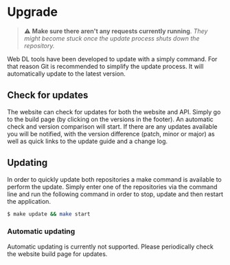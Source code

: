# Upgrade

> :warning: **Make sure there aren't any requests currently running**. _They might become stuck once the update process shuts down the repository._


Web DL tools have been developed to update with a simply command. For that reason Git is recommended to simplify the update process. It will automatically update to the latest version.

## Check for updates

The website can check for updates for both the website and API. Simply go to the build page (by clicking on the versions in the footer). An automatic check and version comparison will start. If there are any updates available you will be notified, with the version difference (patch, minor or major) as well as quick links to the update guide and a change log.

## Updating

In order to quickly update both repositories a make command is available to perform the update. Simply enter one of the repositories via the command line and run the following command in order to stop, update and then restart the application.

```bash
$ make update && make start
```

### Automatic updating

Automatic updating is currently not supported. Please periodically check the website build page for updates.
